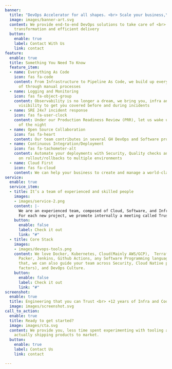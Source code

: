 ```yaml
---
banner:
  title: "DevOps Accelerator for all shapes. <br> Scale your business,\v not your costs."
  image: images/banner-art.svg
  content: We provide end-to-end DevOps solutions to take care of <br> your digital
    transformation and efficient delivery
  button:
    enable: true
    label: Contact With Us
    link: contact
feature:
  enable: true
  title: Something You Need To Know
  feature_item:
  - name: Everything As Code
    icon: fas fa-code
    content: From Infrastructure to Pipeline As Code, we build up everything from code instead
      of through manual processes
  - name: Logging and Monitoring
    icon: fas fa-object-group
    content: Observability is no longer a dream, we bring you, infra and app-level
      visibility to get you covered before and during incidents
  - name: SRE 24x7 incident response
    icon: fas fa-user-clock
    content: Under our Production Readiness Review (PRR), let us wake up in the middle
      of the night
  - name: Open Source Collaboration
    icon: fas fa-heart
    content: Our team contributes in several GH DevOps and Software projects
  - name: Continuous Integration/Deployment
    icon: fas fa-tachometer-alt
    content: Automate your deployments with Security, Quality checks and zero-downtime
      on rollout/rollbacks to multiple environments
  - name: Cloud First
    icon: fas fa-cloud
    content: We can help your business to create and manage a world-class Cloud Platform.
service:
  enable: true
  service_item:
  - title: It’s a team of experienced and skilled people
    images:
    - images/service-2.png
    content: |-
      We are an experienced team, composed of Cloud, Software, and Infrastructure Architects focused on delivering quality and simplified tech stacks for our clients.
      For each new project, we promote internally a meeting called Trust Engineering Board (TEB), in which we discuss the client's needs, requirements, and what's the best design and solution to accelerate the project.
    button:
      enable: false
      label: Check it out
      link: "#"
  - title: Core Stack
    images:
    - images/devops-tools.png
    content: We love Docker, Kubernetes, Cloud(Mainly AWS/GCP),  Terraform, Ansible,
      Packer, Jenkins, Github Actions, any Software Programming language. Besides
      that, we can also guide your team across Security, Cloud Native principles(12
      factors), and DevOps Culture.
    button:
      enable: false
      label: Check it out
      link: "#"
screenshot:
  enable: true
  title: Engineering that you can Trust <br> +12 years of Infra and Coding expertise
  image: images/screenshot.svg
call_to_action:
  enable: true
  title: Ready to get started?
  image: images/cta.svg
  content: We provide you, less time spent experimenting with tooling and more time
    actually shipping products to market.
  button:
    enable: true
    label: Contact Us
    link: contact

---
```


